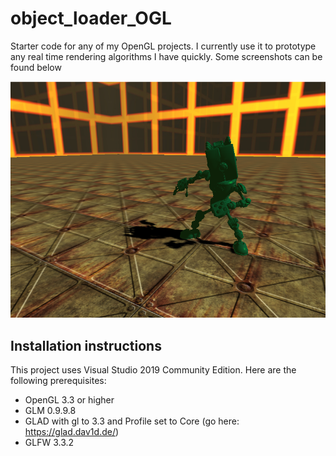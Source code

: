 # object_loader_OGL
Starter code for any of my OpenGL projects. I currently use it to prototype any real time rendering algorithms I have quickly. Some screenshots can be found below

![robot screenshot 1](Screenshots/1.PNG)

## Installation instructions
This project uses Visual Studio 2019 Community Edition.
Here are the following prerequisites:
* OpenGL 3.3 or higher
* GLM 0.9.9.8
* GLAD with gl to 3.3 and Profile set to Core (go here: https://glad.dav1d.de/)
* GLFW 3.3.2
